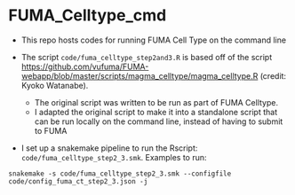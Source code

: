 # FUMA_Celltype_cmd
- This repo hosts codes for running FUMA Cell Type on the command line
- The script `code/fuma_celltype_step2and3.R` is based off of the script https://github.com/vufuma/FUMA-webapp/blob/master/scripts/magma_celltype/magma_celltype.R (credit: Kyoko Watanabe). 
    - The original script was written to be run as part of FUMA Celltype.
    - I adapted the original script to make it into a standalone script that can be run locally on the command line, instead of having to submit to FUMA

- I set up a snakemake pipeline to run the Rscript: `code/fuma_celltype_step2_3.smk`. Examples to run: 
```
snakemake -s code/fuma_celltype_step2_3.smk --configfile code/config_fuma_ct_step2_3.json -j 
```
